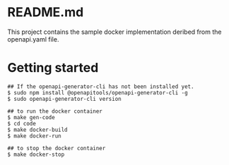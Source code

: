 # README.md

This project contains the sample docker implementation deribed from the openapi.yaml file.

# Getting started

```
## If the openapi-generator-cli has not been installed yet.
$ sudo npm install @openapitools/openapi-generator-cli -g
$ sudo openapi-generator-cli version

## to run the docker container
$ make gen-code
$ cd code
$ make docker-build
$ make docker-run

## to stop the docker container
$ make docker-stop
```
